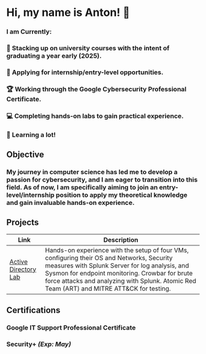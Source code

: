 # Hi, my name is Anton! 👋
### I am Currently:
### 📅 Stacking up on university courses with the intent of graduating a year early (2025).
### 💼 Applying for internship/entry-level opportunities.
### 🏆 Working through the Google Cybersecurity Professional Certificate.
### 💻 Completing hands-on labs to gain practical experience.
### 🧠 Learning a lot!

## Objective

### My journey in computer science has led me to develop a passion for cybersecurity, and I am eager to transition into this field. As of now, I am specifically aiming to join an entry-level/internship position to apply my theoretical knowledge and gain invaluable hands-on experience. 

## Projects
| Link | Description |
|---------|------|
| <a href="https://github.com/avulman/active-directory-project">Active Directory <br>Lab| Hands-on experience with the setup of four VMs, configuring their OS and Networks, Security measures with Splunk Server for log analysis, and Sysmon for endpoint monitoring. Crowbar for brute force attacks and analyzing with Splunk. Atomic Red Team (ART) and MITRE ATT&CK for testing.

## Certifications
### Google IT Support Professional Certificate
### Security+ *(Exp: May)*
